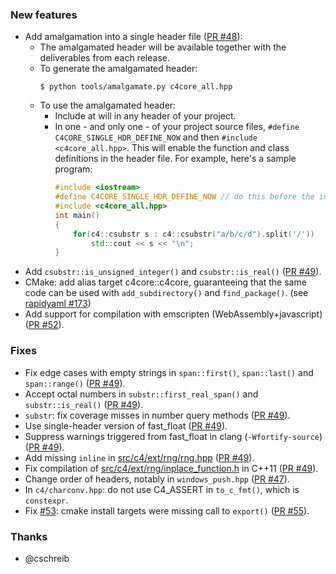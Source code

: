 
### New features

- Add amalgamation into a single header file ([PR #48](https://github.com/biojppm/c4core/pull/48)):
  - The amalgamated header will be available together with the deliverables from each release.
  - To generate the amalgamated header:
    ```
    $ python tools/amalgamate.py c4core_all.hpp
    ```
  - To use the amalgamated header:
    - Include at will in any header of your project.
    - In one - and only one - of your project source files, `#define C4CORE_SINGLE_HDR_DEFINE_NOW` and then `#include <c4core_all.hpp>`. This will enable the function and class definitions in the header file. For example, here's a sample program:
      ```c++
      #include <iostream>
      #define C4CORE_SINGLE_HDR_DEFINE_NOW // do this before the include
      #include <c4core_all.hpp>
      int main()
      {
          for(c4::csubstr s : c4::csubstr("a/b/c/d").split('/'))
              std::cout << s << "\n";
      }
      ```
- Add `csubstr::is_unsigned_integer()` and `csubstr::is_real()` ([PR #49](https://github.com/biojppm/c4core/pull/49)).
- CMake: add alias target c4core::c4core, guaranteeing that the same code can be used with `add_subdirectory()` and `find_package()`. (see [rapidyaml #173](https://github.com/biojppm/rapidyaml/issues/173))
- Add support for compilation with emscripten (WebAssembly+javascript) ([PR #52](https://github.com/biojppm/c4core/pull/52)).


### Fixes

- Fix edge cases with empty strings in `span::first()`, `span::last()` and `span::range()`  ([PR #49](https://github.com/biojppm/c4core/pull/49)).
- Accept octal numbers in `substr::first_real_span()` and `substr::is_real()` ([PR #49](https://github.com/biojppm/c4core/pull/49)).
- `substr`: fix coverage misses in number query methods ([PR #49](https://github.com/biojppm/c4core/pull/49)).
- Use single-header version of fast_float ([PR #49](https://github.com/biojppm/c4core/pull/47)).
- Suppress warnings triggered from fast_float in clang (`-Wfortify-source`) ([PR #49](https://github.com/biojppm/c4core/pull/47)).
- Add missing `inline` in [src/c4/ext/rng/rng.hpp](src/c4/ext/rng/rng.hpp) ([PR #49](https://github.com/biojppm/c4core/pull/47)).
- Fix compilation of [src/c4/ext/rng/inplace_function.h](src/c4/ext/inplace_function.h) in C++11 ([PR #49](https://github.com/biojppm/c4core/pull/47)).
- Change order of headers, notably in `windows_push.hpp` ([PR #47](https://github.com/biojppm/c4core/pull/47)).
- In `c4/charconv.hpp`: do not use C4_ASSERT in `to_c_fmt()`, which is `constexpr`.
- Fix [#53](https://github.com/biojppm/c4core/issues/53): cmake install targets were missing call to `export()` ([PR #55](https://github.com/biojppm/c4core/pull/55)).


### Thanks

- @cschreib
